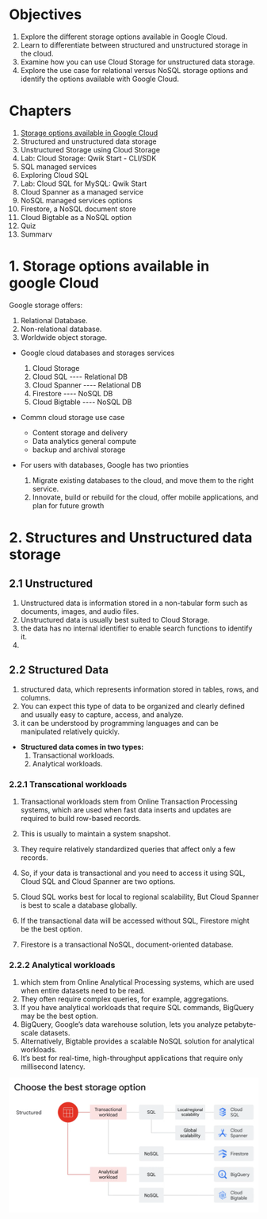 # Objectives

1. Explore the different storage options available in Google Cloud.
2. Learn to differentiate between structured and unstructured storage in the cloud.
3. Examine how you can use Cloud Storage for unstructured data storage.
4. Explore the use case for relational versus NoSQL storage options and identify the options available with Google Cloud.

# Chapters

1. [Storage options available in Google Cloud](#1-storage-options-available-in-google-cloud)
1. Structured and unstructured data storage
1. Unstructured Storage using Cloud Storage
1. Lab: Cloud Storage: Qwik Start - CLI/SDK
1. SQL managed services
1. Exploring Cloud SQL
1. Lab: Cloud SQL for MySQL: Qwik Start
1. Cloud Spanner as a managed service
1. NoSQL managed services options
1. Firestore, a NoSQL document store
1. Cloud Bigtable as a NoSQL option
1. Quiz
1. Summarv

# 1. Storage options available in google Cloud

Google storage offers:

1. Relational Database.
2. Non-relational database.
3. Worldwide object storage.

- Google cloud databases and storages services
  1. Cloud Storage
  2. Cloud SQL          ---- Relational DB
  3. Cloud Spanner      ---- Relational DB
  4. Firestore          ---- NoSQL DB
  5. Cloud Bigtable     ---- NoSQL DB

- Commn cloud storage use case
  - Content storage and delivery
  - Data analytics general compute
  - backup and archival storage

- For users with databases, Google has two prionties
  1. Migrate existing databases to the cloud, and move them to the right service.
  2. Innovate, build or rebuild for the cloud, offer mobile applications, and plan for future growth 
  
# 2. Structures and Unstructured data storage

## 2.1 Unstructured 

1. Unstructured data is information stored in a non-tabular form such as documents, images, and audio files.
2. Unstructured data is usually best suited to Cloud Storage.
3. the data has no internal identifier to enable search functions to identify it.
4. 
## 2.2 Structured Data

1. structured data, which represents information stored in tables, rows, and columns.
2. You can expect this type of data to be organized and clearly defined and usually easy to capture, access, and analyze.
3. it can be understood by programming languages and can be manipulated relatively quickly.


- **Structured data comes in two types:**
  1. Transactional workloads.
  2. Analytical workloads.

### 2.2.1 Transcational workloads

1. Transactional workloads stem from Online Transaction Processing systems, which are used when fast data inserts and updates are required to build row-based records.
1. This is usually to maintain a system snapshot.
1. They require relatively standardized queries that affect only a few records.
1. So, if your data is transactional and you need to access it using SQL, Cloud SQL and Cloud Spanner are two options.
1. Cloud SQL works best for local to regional scalability, But Cloud Spanner is best to scale a database globally.

1. If the transactional data will be accessed without SQL, Firestore might be the best option.
2. Firestore is a transactional NoSQL, document-oriented database.

### 2.2.2 Analytical workloads

1. which stem from Online Analytical Processing systems, which are used when entire datasets need to be read.
2. They often require complex queries, for example, aggregations.
3. If you have analytical workloads that require SQL commands, BigQuery may be the best option.
4. BigQuery, Google’s data warehouse solution, lets you analyze petabyte-scale datasets.
5. Alternatively, Bigtable provides a scalable NoSQL solution for analytical workloads.
6. It’s best for real-time, high-throughput applications that require only millisecond latency.

![alt text](./assets/cloud%20storage%20diff.png)

